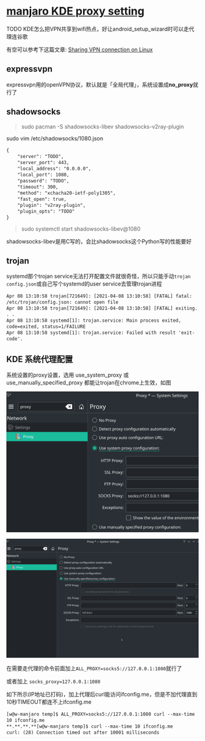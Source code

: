 # [manjaro KDE proxy setting](/2021/04/manjaro_kde_proxy.md)

TODO KDE怎么把VPN共享到wifi热点，好让android_setup_wizard时可以走代理连谷歌

有空可以参考下这篇文章: [Sharing VPN connection on Linux](https://kamranzafar.org/2012/08/16/sharing-vpn-connection-on-linux/)

## expressvpn

expressvpn用的openVPN协议，默认就是「全局代理」，系统设置成**no_proxy**就行了

## shadowsocks

> sudo pacman -S shadowsocks-libev shadowsocks-v2ray-plugin

sudo vim /etc/shadowsocks/1080.json

```
{
    "server": "TODO",
    "server_port": 443,
    "local_address": "0.0.0.0",
    "local_port": 1080,
    "password": "TODO",
    "timeout": 300,
    "method": "xchacha20-ietf-poly1305",
    "fast_open": true,
    "plugin": "v2ray-plugin",
    "plugin_opts": "TODO"
}
```

> sudo systemctl start shadowsocks-libev@1080

shadowsocks-libev是用C写的，会比shadowsocks这个Python写的性能要好

## trojan

systemd那个trojan service无法打开配置文件就很奇怪，所以只能手动`trojan config.json`或自己写个systemd的user service去管理trojan进程

```
Apr 08 13:10:58 trojan[721649]: [2021-04-08 13:10:58] [FATAL] fatal: /etc/trojan/config.json: cannot open file
Apr 08 13:10:58 trojan[721649]: [2021-04-08 13:10:58] [FATAL] exiting. . .
Apr 08 13:10:58 systemd[1]: trojan.service: Main process exited, code=exited, status=1/FAILURE
Apr 08 13:10:58 systemd[1]: trojan.service: Failed with result 'exit-code'.
```

## KDE 系统代理配置

系统设置的proxy设置，选用 use_system_proxy 或 use_manually_specified_proxy 都能让trojan在chrome上生效，如图

![](use_system_proxy.png)

![](use_manually_specified_proxy.png)

在需要走代理的命令前面加上`ALL_PROXY=socks5://127.0.0.1:1080`就行了

或者加上 `socks_proxy=127.0.0.1:1080`

如下所示(IP地址已打码)，加上代理后curl能访问ifconfig.me，但是不加代理直到10秒TIMEOUT都连不上ifconfig.me

```
[w@w-manjaro temp]$ ALL_PROXY=socks5://127.0.0.1:1080 curl --max-time 10 ifconfig.me
**.**.**.**[w@w-manjaro temp]$ curl --max-time 10 ifconfig.me
curl: (28) Connection timed out after 10001 milliseconds
```
